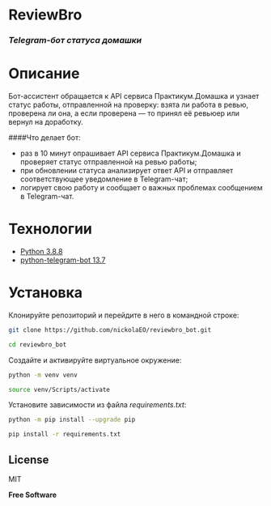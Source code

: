 # **ReviewBro**

### _Telegram-бот статуса домашки_

# Описание

Бот-ассистент обращается к API сервиса Практикум.Домашка и узнает статус работы, отправленной на проверку: взята ли работа в ревью, проверена ли она, а если проверена — то принял её ревьюер или вернул на доработку.

####Что делает бот:
- раз в 10 минут опрашивает API сервиса Практикум.Домашка и проверяет статус отправленной на ревью работы;
- при обновлении статуса анализирует ответ API и отправляет соответствующее уведомление в Telegram-чат;
- логирует свою работу и сообщает о важных проблемах сообщением в Telegram-чат.

# Технологии

- [Python 3.8.8](https://www.python.org/downloads/release/python-388/)
- [python-telegram-bot 13.7](https://python-telegram-bot.readthedocs.io/en/stable/index.html)

# Установка

Клонируйте репозиторий и перейдите в него в командной строке:
```sh
git clone https://github.com/nickolaEO/reviewbro_bot.git
```
```sh
cd reviewbro_bot
```
Создайте и активируйте виртуальное окружение:
```sh
python -m venv venv
```
```sh
source venv/Scripts/activate
```
Установите зависимости из файла _requirements.txt_:
```sh
python -m pip install --upgrade pip
```
```sh
pip install -r requirements.txt
```

## License

MIT

**Free Software**